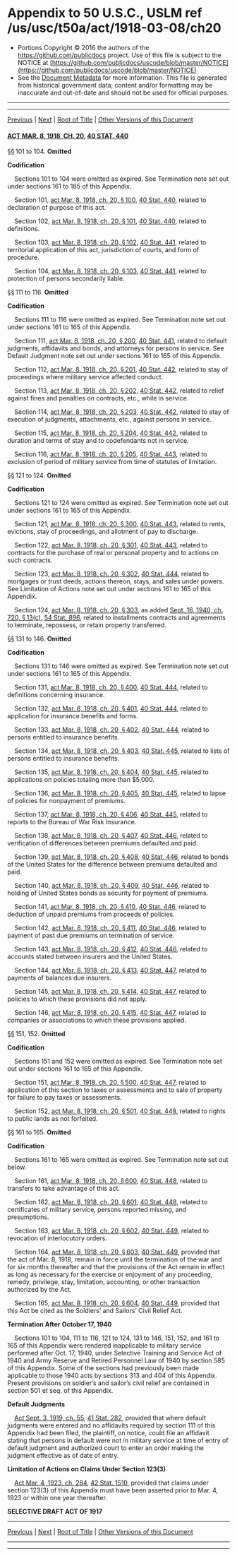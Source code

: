 ---
---

# Appendix to 50 U.S.C., USLM ref /us/usc/t50a/act/1918-03-08/ch20

* Portions Copyright © 2016 the authors of the https://github.com/publicdocs project.
  Use of this file is subject to the NOTICE at [https://github.com/publicdocs/uscode/blob/master/NOTICE](https://github.com/publicdocs/uscode/blob/master/NOTICE)
* See the [Document Metadata](././../../../../../..//README.md) for more information.
  This file is generated from historical government data; content and/or formatting may be inaccurate and out-of-date and should not be used for official purposes.

----------
----------

[Previous](./../../../../../..//us/usc/t50a/act/1917-10-06/ch106/m__us_usc_t50a_act_1917-10-06_ch106_s44.md) | [Next](./../../../../../..//us/usc/t50a/act/1917-05-18/ch15/m__us_usc_t50a_act_1917-05-18_ch15.md) | [Root of Title](./../../../../../../) | [Other Versions of this Document](https://publicdocs.github.io/go/links?ns=uslm&ref=%2Fus%2Fusc%2Ft50a%2Fact%2F1918-03-08%2Fch20)

#### [ACT MAR. 8, 1918, CH. 20][/us/act/1918-03-08/ch20], [40 STAT. 440][/us/stat/40/440]

§§ 101 to 104. __Omitted__ 

 __Codification__ 

    Sections 101 to 104 were omitted as expired. See Termination note set out under sections 161 to 165 of this Appendix.

    Section 101, [act Mar. 8, 1918, ch. 20, § 100][/us/act/1918-03-08/ch20/s100], [40 Stat. 440][/us/stat/40/440], related to declaration of purpose of this act.

    Section 102, [act Mar. 8, 1918, ch. 20, § 101][/us/act/1918-03-08/ch20/s101], [40 Stat. 440][/us/stat/40/440], related to definitions.

    Section 103, [act Mar. 8, 1918, ch. 20, § 102][/us/act/1918-03-08/ch20/s102], [40 Stat. 441][/us/stat/40/441], related to territorial application of this act, jurisdiction of courts, and form of procedure.

    Section 104, [act Mar. 8, 1918, ch. 20, § 103][/us/act/1918-03-08/ch20/s103], [40 Stat. 441][/us/stat/40/441], related to protection of persons secondarily liable.

§§ 111 to 116. __Omitted__ 

 __Codification__ 

    Sections 111 to 116 were omitted as expired. See Termination note set out under sections 161 to 165 of this Appendix.

    Section 111, [act Mar. 8, 1918, ch. 20, § 200][/us/act/1918-03-08/ch20/s200], [40 Stat. 441][/us/stat/40/441], related to default judgments, affidavits and bonds, and attorneys for persons in service. See Default Judgment note set out under sections 161 to 165 of this Appendix.

    Section 112, [act Mar. 8, 1918, ch. 20, § 201][/us/act/1918-03-08/ch20/s201], [40 Stat. 442][/us/stat/40/442], related to stay of proceedings where military service affected conduct.

    Section 113, [act Mar. 8, 1918, ch. 20, § 202][/us/act/1918-03-08/ch20/s202], [40 Stat. 442][/us/stat/40/442], related to relief against fines and penalties on contracts, etc., while in service.

    Section 114, [act Mar. 8, 1918, ch. 20, § 203][/us/act/1918-03-08/ch20/s203], [40 Stat. 442][/us/stat/40/442], related to stay of execution of judgments, attachments, etc., against persons in service.

    Section 115, [act Mar. 8, 1918, ch. 20, § 204][/us/act/1918-03-08/ch20/s204], [40 Stat. 442][/us/stat/40/442], related to duration and terms of stay and to codefendants not in service.

    Section 116, [act Mar. 8, 1918, ch. 20, § 205][/us/act/1918-03-08/ch20/s205], [40 Stat. 443][/us/stat/40/443], related to exclusion of period of military service from time of statutes of limitation.

§§ 121 to 124. __Omitted__ 

 __Codification__ 

    Sections 121 to 124 were omitted as expired. See Termination note set out under sections 161 to 165 of this Appendix.

    Section 121, [act Mar. 8, 1918, ch. 20, § 300][/us/act/1918-03-08/ch20/s300], [40 Stat. 443][/us/stat/40/443], related to rents, evictions, stay of proceedings, and allotment of pay to discharge.

    Section 122, [act Mar. 8, 1918, ch. 20, § 301][/us/act/1918-03-08/ch20/s301], [40 Stat. 443][/us/stat/40/443], related to contracts for the purchase of real or personal property and to actions on such contracts.

    Section 123, [act Mar. 8, 1918, ch. 20, § 302][/us/act/1918-03-08/ch20/s302], [40 Stat. 444][/us/stat/40/444], related to mortgages or trust deeds, actions thereon, stays, and sales under powers. See Limitation of Actions note set out under sections 161 to 165 of this Appendix.

    Section 124, [act Mar. 8, 1918, ch. 20, § 303][/us/act/1918-03-08/ch20/s303], as added [Sept. 16, 1940, ch. 720, § 13(c)][/us/act/1940-09-16/ch720/s13/c], [54 Stat. 896][/us/stat/54/896], related to installments contracts and agreements to terminate, repossess, or retain property transferred.

§§ 131 to 146. __Omitted__ 

 __Codification__ 

    Sections 131 to 146 were omitted as expired. See Termination note set out under sections 161 to 165 of this Appendix.

    Section 131, [act Mar. 8, 1918, ch. 20, § 400][/us/act/1918-03-08/ch20/s400], [40 Stat. 444][/us/stat/40/444], related to definitions concerning insurance.

    Section 132, [act Mar. 8, 1918, ch. 20, § 401][/us/act/1918-03-08/ch20/s401], [40 Stat. 444][/us/stat/40/444], related to application for insurance benefits and forms.

    Section 133, [act Mar. 8, 1918, ch. 20, § 402][/us/act/1918-03-08/ch20/s402], [40 Stat. 444][/us/stat/40/444], related to persons entitled to insurance benefits.

    Section 134, [act Mar. 8, 1918, ch. 20, § 403][/us/act/1918-03-08/ch20/s403], [40 Stat. 445][/us/stat/40/445], related to lists of persons entitled to insurance benefits.

    Section 135, [act Mar. 8, 1918, ch. 20, § 404][/us/act/1918-03-08/ch20/s404], [40 Stat. 445][/us/stat/40/445], related to applications on policies totaling more than $5,000.

    Section 136, [act Mar. 8, 1918, ch. 20, § 405][/us/act/1918-03-08/ch20/s405], [40 Stat. 445][/us/stat/40/445], related to lapse of policies for nonpayment of premiums.

    Section 137, [act Mar. 8, 1918, ch. 20, § 406][/us/act/1918-03-08/ch20/s406], [40 Stat. 445][/us/stat/40/445], related to reports to the Bureau of War Risk Insurance.

    Section 138, [act Mar. 8, 1918, ch. 20, § 407][/us/act/1918-03-08/ch20/s407], [40 Stat. 446][/us/stat/40/446], related to verification of differences between premiums defaulted and paid.

    Section 139, [act Mar. 8, 1918, ch. 20, § 408][/us/act/1918-03-08/ch20/s408], [40 Stat. 446][/us/stat/40/446], related to bonds of the United States for the difference between premiums defaulted and paid.

    Section 140, [act Mar. 8, 1918, ch. 20, § 409][/us/act/1918-03-08/ch20/s409], [40 Stat. 446][/us/stat/40/446], related to holding of United States bonds as security for payment of premiums.

    Section 141, [act Mar. 8, 1918, ch. 20, § 410][/us/act/1918-03-08/ch20/s410], [40 Stat. 446][/us/stat/40/446], related to deduction of unpaid premiums from proceeds of policies.

    Section 142, [act Mar. 8, 1918, ch. 20, § 411][/us/act/1918-03-08/ch20/s411], [40 Stat. 446][/us/stat/40/446], related to payment of past due premiums on termination of service.

    Section 143, [act Mar. 8, 1918, ch. 20, § 412][/us/act/1918-03-08/ch20/s412], [40 Stat. 446][/us/stat/40/446], related to accounts stated between insurers and the United States.

    Section 144, [act Mar. 8, 1918, ch. 20, § 413][/us/act/1918-03-08/ch20/s413], [40 Stat. 447][/us/stat/40/447], related to payments of balances due insurers.

    Section 145, [act Mar. 8, 1918, ch. 20, § 414][/us/act/1918-03-08/ch20/s414], [40 Stat. 447][/us/stat/40/447], related to policies to which these provisions did not apply.

    Section 146, [act Mar. 8, 1918, ch. 20, § 415][/us/act/1918-03-08/ch20/s415], [40 Stat. 447][/us/stat/40/447], related to companies or associations to which these provisions applied.

§§ 151, 152. __Omitted__ 

 __Codification__ 

    Sections 151 and 152 were omitted as expired. See Termination note set out under sections 161 to 165 of this Appendix.

    Section 151, [act Mar. 8, 1918, ch. 20, § 500][/us/act/1918-03-08/ch20/s500], [40 Stat. 447][/us/stat/40/447], related to application of this section to taxes or assessments and to sale of property for failure to pay taxes or assessments.

    Section 152, [act Mar. 8, 1918, ch. 20, § 501][/us/act/1918-03-08/ch20/s501], [40 Stat. 448][/us/stat/40/448], related to rights to public lands as not forfeited.

§§ 161 to 165. __Omitted__ 

 __Codification__ 

    Sections 161 to 165 were omitted as expired. See Termination note set out below.

    Section 161, [act Mar. 8, 1918, ch. 20, § 600][/us/act/1918-03-08/ch20/s600], [40 Stat. 448][/us/stat/40/448], related to transfers to take advantage of this act.

    Section 162, [act Mar. 8, 1918, ch. 20, § 601][/us/act/1918-03-08/ch20/s601], [40 Stat. 448][/us/stat/40/448], related to certificates of military service, persons reported missing, and presumptions.

    Section 163, [act Mar. 8, 1918, ch. 20, § 602][/us/act/1918-03-08/ch20/s602], [40 Stat. 449][/us/stat/40/449], related to revocation of interlocutory orders.

    Section 164, [act Mar. 8, 1918, ch. 20, § 603][/us/act/1918-03-08/ch20/s603], [40 Stat. 449][/us/stat/40/449], provided that the act of Mar. 8, 1918, remain in force until the termination of the war and for six months thereafter and that the provisions of the Act remain in effect as long as necessary for the exercise or enjoyment of any proceeding, remedy, privilege, stay, limitation, accounting, or other transaction authorized by the Act.

    Section 165, [act Mar. 8, 1918, ch. 20, § 604][/us/act/1918-03-08/ch20/s604], [40 Stat. 449][/us/stat/40/449], provided that this Act be cited as the Soldiers’ and Sailors’ Civil Relief Act.

 __Termination After__  __October 17, 1940__ 

    Sections 101 to 104, 111 to 116, 121 to 124, 131 to 146, 151, 152, and 161 to 165 of this Appendix were rendered inapplicable to military service performed after Oct. 17, 1940, under Selective Training and Service Act of 1940 and Army Reserve and Retired Personnel Law of 1940 by section 585 of this Appendix. Some of the sections had previously been made applicable to those 1940 acts by sections 313 and 404 of this Appendix. Present provisions on soldier’s and sailor’s civil relief are contained in section 501 et seq. of this Appendix.

 __Default Judgments__ 

    [Act Sept. 3, 1919, ch. 55][/us/act/1919-09-03/ch55], [41 Stat. 282][/us/stat/41/282], provided that where default judgments were entered and no affidavits required by section 111 of this Appendix had been filed, the plaintiff, on notice, could file an affidavit stating that persons in default were not in military service at time of entry of default judgment and authorized court to enter an order making the judgment effective as of date of entry.

 __Limitation of Actions on Claims Under Section 123(3)__ 

    [Act Mar. 4, 1923, ch. 284][/us/act/1923-03-04/ch284], [42 Stat. 1510][/us/stat/42/1510], provided that claims under section 123(3) of this Appendix must have been asserted prior to Mar. 4, 1923 or within one year thereafter.

 __SELECTIVE DRAFT ACT OF 1917__ 

----------

[Previous](./../../../../../..//us/usc/t50a/act/1917-10-06/ch106/m__us_usc_t50a_act_1917-10-06_ch106_s44.md) | [Next](./../../../../../..//us/usc/t50a/act/1917-05-18/ch15/m__us_usc_t50a_act_1917-05-18_ch15.md) | [Root of Title](./../../../../../../) | [Other Versions of this Document](https://publicdocs.github.io/go/links?ns=uslm&ref=%2Fus%2Fusc%2Ft50a%2Fact%2F1918-03-08%2Fch20)

----------
----------

[/us/act/1918-03-08/ch20]: https://publicdocs.github.io/go/links?ns=uslm&ref=%2Fus%2Fact%2F1918-03-08%2Fch20
[/us/stat/40/440]: https://publicdocs.github.io/go/links?ns=uslm&ref=%2Fus%2Fstat%2F40%2F440
[/us/act/1918-03-08/ch20/s100]: https://publicdocs.github.io/go/links?ns=uslm&ref=%2Fus%2Fact%2F1918-03-08%2Fch20%2Fs100
[/us/stat/40/440]: https://publicdocs.github.io/go/links?ns=uslm&ref=%2Fus%2Fstat%2F40%2F440
[/us/act/1918-03-08/ch20/s101]: https://publicdocs.github.io/go/links?ns=uslm&ref=%2Fus%2Fact%2F1918-03-08%2Fch20%2Fs101
[/us/stat/40/440]: https://publicdocs.github.io/go/links?ns=uslm&ref=%2Fus%2Fstat%2F40%2F440
[/us/act/1918-03-08/ch20/s102]: https://publicdocs.github.io/go/links?ns=uslm&ref=%2Fus%2Fact%2F1918-03-08%2Fch20%2Fs102
[/us/stat/40/441]: https://publicdocs.github.io/go/links?ns=uslm&ref=%2Fus%2Fstat%2F40%2F441
[/us/act/1918-03-08/ch20/s103]: https://publicdocs.github.io/go/links?ns=uslm&ref=%2Fus%2Fact%2F1918-03-08%2Fch20%2Fs103
[/us/stat/40/441]: https://publicdocs.github.io/go/links?ns=uslm&ref=%2Fus%2Fstat%2F40%2F441
[/us/act/1918-03-08/ch20/s200]: https://publicdocs.github.io/go/links?ns=uslm&ref=%2Fus%2Fact%2F1918-03-08%2Fch20%2Fs200
[/us/stat/40/441]: https://publicdocs.github.io/go/links?ns=uslm&ref=%2Fus%2Fstat%2F40%2F441
[/us/act/1918-03-08/ch20/s201]: https://publicdocs.github.io/go/links?ns=uslm&ref=%2Fus%2Fact%2F1918-03-08%2Fch20%2Fs201
[/us/stat/40/442]: https://publicdocs.github.io/go/links?ns=uslm&ref=%2Fus%2Fstat%2F40%2F442
[/us/act/1918-03-08/ch20/s202]: https://publicdocs.github.io/go/links?ns=uslm&ref=%2Fus%2Fact%2F1918-03-08%2Fch20%2Fs202
[/us/stat/40/442]: https://publicdocs.github.io/go/links?ns=uslm&ref=%2Fus%2Fstat%2F40%2F442
[/us/act/1918-03-08/ch20/s203]: https://publicdocs.github.io/go/links?ns=uslm&ref=%2Fus%2Fact%2F1918-03-08%2Fch20%2Fs203
[/us/stat/40/442]: https://publicdocs.github.io/go/links?ns=uslm&ref=%2Fus%2Fstat%2F40%2F442
[/us/act/1918-03-08/ch20/s204]: https://publicdocs.github.io/go/links?ns=uslm&ref=%2Fus%2Fact%2F1918-03-08%2Fch20%2Fs204
[/us/stat/40/442]: https://publicdocs.github.io/go/links?ns=uslm&ref=%2Fus%2Fstat%2F40%2F442
[/us/act/1918-03-08/ch20/s205]: https://publicdocs.github.io/go/links?ns=uslm&ref=%2Fus%2Fact%2F1918-03-08%2Fch20%2Fs205
[/us/stat/40/443]: https://publicdocs.github.io/go/links?ns=uslm&ref=%2Fus%2Fstat%2F40%2F443
[/us/act/1918-03-08/ch20/s300]: https://publicdocs.github.io/go/links?ns=uslm&ref=%2Fus%2Fact%2F1918-03-08%2Fch20%2Fs300
[/us/stat/40/443]: https://publicdocs.github.io/go/links?ns=uslm&ref=%2Fus%2Fstat%2F40%2F443
[/us/act/1918-03-08/ch20/s301]: https://publicdocs.github.io/go/links?ns=uslm&ref=%2Fus%2Fact%2F1918-03-08%2Fch20%2Fs301
[/us/stat/40/443]: https://publicdocs.github.io/go/links?ns=uslm&ref=%2Fus%2Fstat%2F40%2F443
[/us/act/1918-03-08/ch20/s302]: https://publicdocs.github.io/go/links?ns=uslm&ref=%2Fus%2Fact%2F1918-03-08%2Fch20%2Fs302
[/us/stat/40/444]: https://publicdocs.github.io/go/links?ns=uslm&ref=%2Fus%2Fstat%2F40%2F444
[/us/act/1918-03-08/ch20/s303]: https://publicdocs.github.io/go/links?ns=uslm&ref=%2Fus%2Fact%2F1918-03-08%2Fch20%2Fs303
[/us/act/1940-09-16/ch720/s13/c]: https://publicdocs.github.io/go/links?ns=uslm&ref=%2Fus%2Fact%2F1940-09-16%2Fch720%2Fs13%2Fc
[/us/stat/54/896]: https://publicdocs.github.io/go/links?ns=uslm&ref=%2Fus%2Fstat%2F54%2F896
[/us/act/1918-03-08/ch20/s400]: https://publicdocs.github.io/go/links?ns=uslm&ref=%2Fus%2Fact%2F1918-03-08%2Fch20%2Fs400
[/us/stat/40/444]: https://publicdocs.github.io/go/links?ns=uslm&ref=%2Fus%2Fstat%2F40%2F444
[/us/act/1918-03-08/ch20/s401]: https://publicdocs.github.io/go/links?ns=uslm&ref=%2Fus%2Fact%2F1918-03-08%2Fch20%2Fs401
[/us/stat/40/444]: https://publicdocs.github.io/go/links?ns=uslm&ref=%2Fus%2Fstat%2F40%2F444
[/us/act/1918-03-08/ch20/s402]: https://publicdocs.github.io/go/links?ns=uslm&ref=%2Fus%2Fact%2F1918-03-08%2Fch20%2Fs402
[/us/stat/40/444]: https://publicdocs.github.io/go/links?ns=uslm&ref=%2Fus%2Fstat%2F40%2F444
[/us/act/1918-03-08/ch20/s403]: https://publicdocs.github.io/go/links?ns=uslm&ref=%2Fus%2Fact%2F1918-03-08%2Fch20%2Fs403
[/us/stat/40/445]: https://publicdocs.github.io/go/links?ns=uslm&ref=%2Fus%2Fstat%2F40%2F445
[/us/act/1918-03-08/ch20/s404]: https://publicdocs.github.io/go/links?ns=uslm&ref=%2Fus%2Fact%2F1918-03-08%2Fch20%2Fs404
[/us/stat/40/445]: https://publicdocs.github.io/go/links?ns=uslm&ref=%2Fus%2Fstat%2F40%2F445
[/us/act/1918-03-08/ch20/s405]: https://publicdocs.github.io/go/links?ns=uslm&ref=%2Fus%2Fact%2F1918-03-08%2Fch20%2Fs405
[/us/stat/40/445]: https://publicdocs.github.io/go/links?ns=uslm&ref=%2Fus%2Fstat%2F40%2F445
[/us/act/1918-03-08/ch20/s406]: https://publicdocs.github.io/go/links?ns=uslm&ref=%2Fus%2Fact%2F1918-03-08%2Fch20%2Fs406
[/us/stat/40/445]: https://publicdocs.github.io/go/links?ns=uslm&ref=%2Fus%2Fstat%2F40%2F445
[/us/act/1918-03-08/ch20/s407]: https://publicdocs.github.io/go/links?ns=uslm&ref=%2Fus%2Fact%2F1918-03-08%2Fch20%2Fs407
[/us/stat/40/446]: https://publicdocs.github.io/go/links?ns=uslm&ref=%2Fus%2Fstat%2F40%2F446
[/us/act/1918-03-08/ch20/s408]: https://publicdocs.github.io/go/links?ns=uslm&ref=%2Fus%2Fact%2F1918-03-08%2Fch20%2Fs408
[/us/stat/40/446]: https://publicdocs.github.io/go/links?ns=uslm&ref=%2Fus%2Fstat%2F40%2F446
[/us/act/1918-03-08/ch20/s409]: https://publicdocs.github.io/go/links?ns=uslm&ref=%2Fus%2Fact%2F1918-03-08%2Fch20%2Fs409
[/us/stat/40/446]: https://publicdocs.github.io/go/links?ns=uslm&ref=%2Fus%2Fstat%2F40%2F446
[/us/act/1918-03-08/ch20/s410]: https://publicdocs.github.io/go/links?ns=uslm&ref=%2Fus%2Fact%2F1918-03-08%2Fch20%2Fs410
[/us/stat/40/446]: https://publicdocs.github.io/go/links?ns=uslm&ref=%2Fus%2Fstat%2F40%2F446
[/us/act/1918-03-08/ch20/s411]: https://publicdocs.github.io/go/links?ns=uslm&ref=%2Fus%2Fact%2F1918-03-08%2Fch20%2Fs411
[/us/stat/40/446]: https://publicdocs.github.io/go/links?ns=uslm&ref=%2Fus%2Fstat%2F40%2F446
[/us/act/1918-03-08/ch20/s412]: https://publicdocs.github.io/go/links?ns=uslm&ref=%2Fus%2Fact%2F1918-03-08%2Fch20%2Fs412
[/us/stat/40/446]: https://publicdocs.github.io/go/links?ns=uslm&ref=%2Fus%2Fstat%2F40%2F446
[/us/act/1918-03-08/ch20/s413]: https://publicdocs.github.io/go/links?ns=uslm&ref=%2Fus%2Fact%2F1918-03-08%2Fch20%2Fs413
[/us/stat/40/447]: https://publicdocs.github.io/go/links?ns=uslm&ref=%2Fus%2Fstat%2F40%2F447
[/us/act/1918-03-08/ch20/s414]: https://publicdocs.github.io/go/links?ns=uslm&ref=%2Fus%2Fact%2F1918-03-08%2Fch20%2Fs414
[/us/stat/40/447]: https://publicdocs.github.io/go/links?ns=uslm&ref=%2Fus%2Fstat%2F40%2F447
[/us/act/1918-03-08/ch20/s415]: https://publicdocs.github.io/go/links?ns=uslm&ref=%2Fus%2Fact%2F1918-03-08%2Fch20%2Fs415
[/us/stat/40/447]: https://publicdocs.github.io/go/links?ns=uslm&ref=%2Fus%2Fstat%2F40%2F447
[/us/act/1918-03-08/ch20/s500]: https://publicdocs.github.io/go/links?ns=uslm&ref=%2Fus%2Fact%2F1918-03-08%2Fch20%2Fs500
[/us/stat/40/447]: https://publicdocs.github.io/go/links?ns=uslm&ref=%2Fus%2Fstat%2F40%2F447
[/us/act/1918-03-08/ch20/s501]: https://publicdocs.github.io/go/links?ns=uslm&ref=%2Fus%2Fact%2F1918-03-08%2Fch20%2Fs501
[/us/stat/40/448]: https://publicdocs.github.io/go/links?ns=uslm&ref=%2Fus%2Fstat%2F40%2F448
[/us/act/1918-03-08/ch20/s600]: https://publicdocs.github.io/go/links?ns=uslm&ref=%2Fus%2Fact%2F1918-03-08%2Fch20%2Fs600
[/us/stat/40/448]: https://publicdocs.github.io/go/links?ns=uslm&ref=%2Fus%2Fstat%2F40%2F448
[/us/act/1918-03-08/ch20/s601]: https://publicdocs.github.io/go/links?ns=uslm&ref=%2Fus%2Fact%2F1918-03-08%2Fch20%2Fs601
[/us/stat/40/448]: https://publicdocs.github.io/go/links?ns=uslm&ref=%2Fus%2Fstat%2F40%2F448
[/us/act/1918-03-08/ch20/s602]: https://publicdocs.github.io/go/links?ns=uslm&ref=%2Fus%2Fact%2F1918-03-08%2Fch20%2Fs602
[/us/stat/40/449]: https://publicdocs.github.io/go/links?ns=uslm&ref=%2Fus%2Fstat%2F40%2F449
[/us/act/1918-03-08/ch20/s603]: https://publicdocs.github.io/go/links?ns=uslm&ref=%2Fus%2Fact%2F1918-03-08%2Fch20%2Fs603
[/us/stat/40/449]: https://publicdocs.github.io/go/links?ns=uslm&ref=%2Fus%2Fstat%2F40%2F449
[/us/act/1918-03-08/ch20/s604]: https://publicdocs.github.io/go/links?ns=uslm&ref=%2Fus%2Fact%2F1918-03-08%2Fch20%2Fs604
[/us/stat/40/449]: https://publicdocs.github.io/go/links?ns=uslm&ref=%2Fus%2Fstat%2F40%2F449
[/us/act/1919-09-03/ch55]: https://publicdocs.github.io/go/links?ns=uslm&ref=%2Fus%2Fact%2F1919-09-03%2Fch55
[/us/stat/41/282]: https://publicdocs.github.io/go/links?ns=uslm&ref=%2Fus%2Fstat%2F41%2F282
[/us/act/1923-03-04/ch284]: https://publicdocs.github.io/go/links?ns=uslm&ref=%2Fus%2Fact%2F1923-03-04%2Fch284
[/us/stat/42/1510]: https://publicdocs.github.io/go/links?ns=uslm&ref=%2Fus%2Fstat%2F42%2F1510


